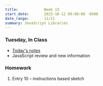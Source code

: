 ```yaml
---
title:            Week 13
start_date:       2023-10-12 00:00:00 -0500
date_range:       11/21
summary: JavaScript Libraries
---
```


### Tuesday, In Class

- [Today's notes](https://paper.dropbox.com/doc/Core-1-Interaction-Week-11-Notes-JavaScript-Continued--CEI8kTqxYLFueEGKNrng__ZmAQ-RWOVjsQsH5XGeHPE3VykI)
- JavaScript review and new information

### Homework
1. Entry 10 – instructions based sketch